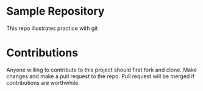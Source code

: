 # Sample Repository

This repo illustrates practice with git

# Contributions

Anyone willing to contribute to this project should first fork and clone.
Make changes and make a pull request to the repo.
Pull request will be merged if contributions are worthwhile.